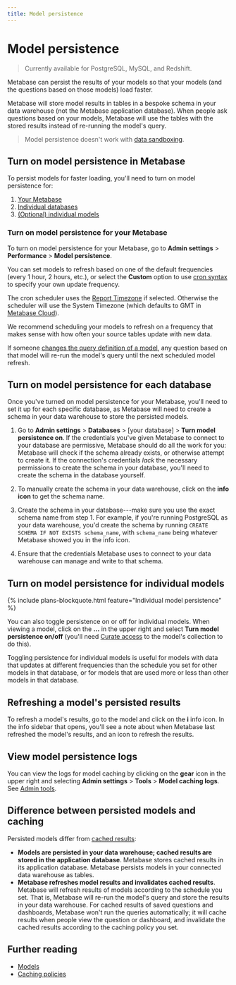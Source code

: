 ```yaml
---
title: Model persistence
---
```


# Model persistence

> Currently available for PostgreSQL, MySQL, and Redshift.

Metabase can persist the results of your models so that your models (and the questions based on those models) load faster.

Metabase will store model results in tables in a bespoke schema in your data warehouse (not the Metabase application database). When people ask questions based on your models, Metabase will use the tables with the stored results instead of re-running the model's query.

> Model persistence doesn't work with [data sandboxing](../permissions/data-sandboxes.md).

## Turn on model persistence in Metabase

To persist models for faster loading, you'll need to turn on model persistence for:

1. [Your Metabase](#turn-on-model-persistence-for-your-metabase)
2. [Individual databases](#turn-on-model-persistence-for-each-database)
3. [(Optional) individual models](#turn-on-model-persistence-for-individual-models)

### Turn on model persistence for your Metabase

To turn on model persistence for your Metabase, go to **Admin settings** > **Performance** > **Model persistence**.

You can set models to refresh based on one of the default frequencies (every 1 hour, 2 hours, etc.), or select the **Custom** option to use [cron syntax](https://www.quartz-scheduler.org/documentation/quartz-2.3.0/tutorials/crontrigger.html) to specify your own update frequency.

The cron scheduler uses the [Report Timezone](../configuring-metabase/localization.md#report-timezone) if selected. Otherwise the scheduler will use the System Timezone (which defaults to GMT in [Metabase Cloud](https://www.metabase.com/cloud)).

We recommend scheduling your models to refresh on a frequency that makes sense with how often your source tables update with new data.

If someone [changes the query definition of a model](./models.md#edit-a-models-query), any question based on that model will re-run the model's query until the next scheduled model refresh.

## Turn on model persistence for each database

Once you've turned on model persistence for your Metabase, you'll need to set it up for each specific database, as Metabase will need to create a schema in your data warehouse to store the persisted models.

1. Go to **Admin settings** > **Databases** > [your database] > **Turn model persistence on**. If the credentials you've given Metabase to connect to your database are permissive, Metabase should do all the work for you: Metabase will check if the schema already exists, or otherwise attempt to create it. If the connection's credentials _lack_ the necessary permissions to create the schema in your database, you'll need to create the schema in the database yourself.

2. To manually create the schema in your data warehouse, click on the **info icon** to get the schema name.

3. Create the schema in your database---make sure you use the exact schema name from step 1. For example, if you're running PostgreSQL as your data warehouse, you'd create the schema by running `CREATE SCHEMA IF NOT EXISTS schema_name`, with `schema_name` being whatever Metabase showed you in the info icon.

4. Ensure that the credentials Metabase uses to connect to your data warehouse can manage and write to that schema.

## Turn on model persistence for individual models

{% include plans-blockquote.html feature="Individual model persistence" %}

You can also toggle persistence on or off for individual models. When viewing a model, click on the **...** in the upper right and select **Turn model persistence on/off** (you'll need [Curate access](../permissions/collections.md#curate-access) to the model's collection to do this).

Toggling persistence for individual models is useful for models with data that updates at different frequencies than the schedule you set for other models in that database, or for models that are used more or less than other models in that database.

## Refreshing a model's persisted results

To refresh a model's results, go to the model and click on the **i** info icon. In the info sidebar that opens, you'll see a note about when Metabase last refreshed the model's results, and an icon to refresh the results.

## View model persistence logs

You can view the logs for model caching by clicking on the **gear** icon in the upper right and selecting **Admin settings** > **Tools** > **Model caching logs**. See [Admin tools](../usage-and-performance-tools/tools.md).

## Difference between persisted models and caching

Persisted models differ from [cached results](../configuring-metabase/caching.md):

- **Models are persisted in your data warehouse; cached results are stored in the application database**. Metabase stores cached results in its application database. Metabase persists models in your connected data warehouse as tables.
- **Metabase refreshes model results and invalidates cached results**. Metabase will refresh results of models according to the schedule you set. That is, Metabase will re-run the model's query and store the results in your data warehouse. For cached results of saved questions and dashboards, Metabase won't run the queries automatically; it will cache results when people view the question or dashboard, and invalidate the cached results according to the caching policy you set.

## Further reading

- [Models](./models.md)
- [Caching policies](../configuring-metabase/caching.md)
